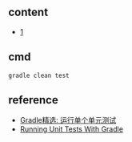 ## content

- [1](https://github.com/gaoxinge/something/tree/master/learn%20java/learn%20java%20third-party%20library/junit/1)

## cmd

```
gradle clean test
```

## reference

- [Gradle精选: 运行单个单元测试](https://www.jianshu.com/p/3384cfa88add)
- [Running Unit Tests With Gradle](https://www.testwithspring.com/lesson/running-unit-tests-with-gradle/)